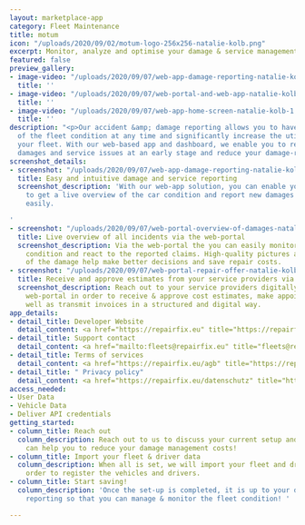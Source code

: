 ```yaml
---
layout: marketplace-app
category: Fleet Maintenance
title: motum
icon: "/uploads/2020/09/02/motum-logo-256x256-natalie-kolb.png"
excerpt: Monitor, analyze and optimise your damage & service management with motum!
featured: false
preview_gallery:
- image-video: "/uploads/2020/09/07/web-app-damage-reporting-natalie-kolb-1.png"
  title: ''
- image-video: "/uploads/2020/09/07/web-portal-and-web-app-natalie-kolb.png"
  title: ''
- image-video: "/uploads/2020/09/07/web-app-home-screen-natalie-kolb-1.png"
  title: ''
description: "<p>Our accident &amp; damage reporting allows you to have a live overview
  of the fleet condition at any time and significantly increase the utilization of
  your fleet. With our web-based app and dashboard, we enable you to react to vehicle
  damages and service issues at an early stage and reduce your damage-related costs.</p>"
screenshot_details:
- screenshot: "/uploads/2020/09/07/web-app-damage-reporting-natalie-kolb-1.png"
  title: Easy and intuitive damage and service reporting
  screenshot_description: 'With our web-app solution, you can enable your drivers
    to get a live overview of the car condition and report new damages & service requests
    easily.

'
- screenshot: "/uploads/2020/09/07/web-portal-overview-of-damages-natalie-kolb.png"
  title: Live overview of all incidents via the web-portal
  screenshot_description: Via the web-portal the you can easily monitor the fleet
    condition and react to the reported claims. High-quality pictures and details
    of the damage help make better decisions and save repair costs.
- screenshot: "/uploads/2020/09/07/web-portal-repair-offer-natalie-kolb.png"
  title: Receive and approve estimates from your service providers via the web-portal
  screenshot_description: Reach out to your service providers digitally through the
    web-portal in order to receive & approve cost estimates, make appointments as
    well as transmit invoices in a structured and digital way.
app_details:
- detail_title: Developer Website
  detail_content: <a href="https://repairfix.eu" title="https://repairfix.eu">https://repairfix.eu</a><br>
- detail_title: Support contact
  detail_content: <a href="mailto:fleets@repairfix.eu" title="fleets@repairfix.eu">fleets@repairfix.eu</a>
- detail_title: Terms of services
  detail_content: <a href="https://repairfix.eu/agb" title="https://repairfix.eu/agb">https://repairfix.eu/agb</a><br>
- detail_title: " Privacy policy"
  detail_content: <a href="https://repairfix.eu/datenschutz" title="https://repairfix.eu/datenschutz">https://repairfix.eu/datenschutz</a><br>
access_needed:
- User Data
- Vehicle Data
- Deliver API credentials
getting_started:
- column_title: Reach out
  column_description: Reach out to us to discuss your current setup and how motum
    can help you to reduce your damage management costs!
- column_title: Import your fleet & driver data
  column_description: When all is set, we will import your fleet and driver data in
    order to register the vehicles and drivers.
- column_title: Start saving!
  column_description: 'Once the set-up is completed, it is up to your drivers to start
    reporting so that you can manage & monitor the fleet condition! '

---
```

